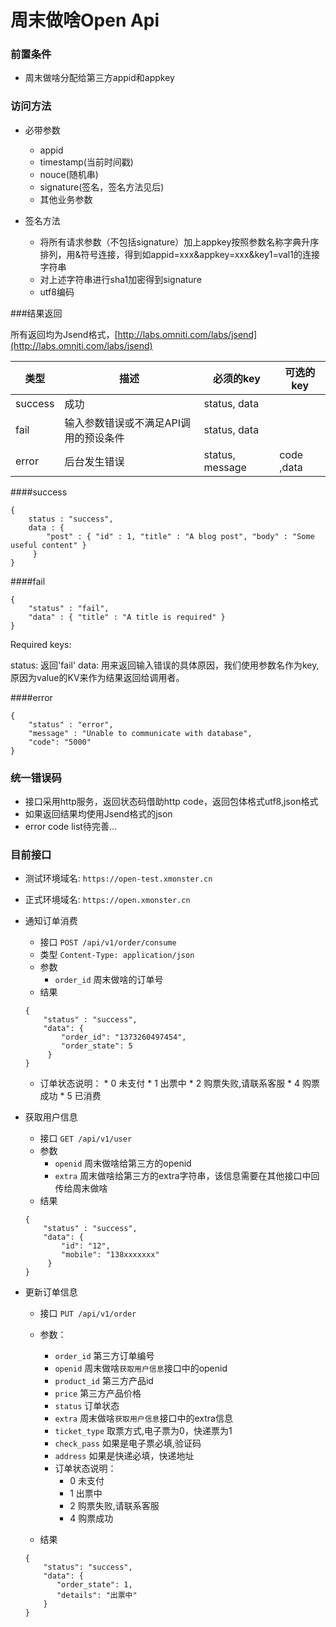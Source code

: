 # 周末做啥Open Api

### 前置条件
*	周末做啥分配给第三方appid和appkey

### 访问方法
* 必带参数
	* appid
	* timestamp(当前时间戳)
	* nouce(随机串)
	* signature(签名，签名方法见后)
	* 其他业务参数
	
* 签名方法
	* 将所有请求参数（不包括signature）加上appkey按照参数名称字典升序排列，用&符号连接，得到如appid=xxx&appkey=xxx&key1=val1的连接字符串
	* 对上述字符串进行sha1加密得到signature
	* utf8编码
	
###结果返回

所有返回均为Jsend格式，[http://labs.omniti.com/labs/jsend](http://labs.omniti.com/labs/jsend)

类型      | 描述                             | 必须的key        | 可选的key
---------| ---------------------------------| ----------------|------------
success  | 成功                              | status, data    |
fail     | 输入参数错误或不满足API调用的预设条件  | status, data    |
error    | 后台发生错误                       | status, message | code ,data

####success
```
{
    status : "success",
    data : {
        "post" : { "id" : 1, "title" : "A blog post", "body" : "Some useful content" }
     }
}
```

####fail
```
{
    "status" : "fail",
    "data" : { "title" : "A title is required" }
}
```
 Required keys:

status: 返回'fail'
data: 用来返回输入错误的具体原因，我们使用参数名作为key,原因为value的KV来作为结果返回给调用者。
    
####error
```
{
    "status" : "error",
    "message" : "Unable to communicate with database",
    "code": "5000"
}
```


### 统一错误码
* 接口采用http服务，返回状态码借助http code，返回包体格式utf8,json格式
* 如果返回结果均使用Jsend格式的json
* error code list待完善...

### 目前接口
* 测试环境域名:  `https://open-test.xmonster.cn`
* 正式环境域名:  `https://open.xmonster.cn`

* 通知订单消费
	* 接口 `POST /api/v1/order/consume`
	* 类型 `Content-Type: application/json`
	* 参数
		* `order_id` 周末做啥的订单号
	* 结果 
	
	 ```
	 {
	     "status" : "success",
	     "data": {
	         "order_id": "1373260497454",
	         "order_state": 5
	      }
	 }
	```
	* 订单状态说明：
		   * 0 未支付
    		* 1 出票中
    		* 2 购票失败,请联系客服
    		* 4 购票成功
    		* 5 已消费


* 获取用户信息
	* 接口 `GET /api/v1/user`
	* 参数
		* `openid` 周末做啥给第三方的openid
		* `extra`  周末做啥给第三方的extra字符串，该信息需要在其他接口中回传给周末做啥
	* 结果 
	
	 ```
	 {
	     "status" : "success",
	     "data": {
	         "id": "12",
	         "mobile": "138xxxxxxx"
	      }
	 }
	```
	
* 更新订单信息
	* 接口 `PUT /api/v1/order`
	* 参数：
		* `order_id` 第三方订单编号
		* `openid` 周末做啥`获取用户信息`接口中的openid
		* `product_id` 第三方产品id
		* `price` 第三方产品价格
		* `status` 订单状态
		* `extra` 周末做啥`获取用户信息`接口中的extra信息
		* `ticket_type` 取票方式,电子票为0，快递票为1
		* `check_pass` 如果是电子票必填,验证码
		* `address` 如果是快递必填，快递地址
		* 订单状态说明：
		    * 0 未支付
    		* 1 出票中
    		* 2 购票失败,请联系客服
    		* 4 购票成功
	
	* 结果 
	
	 ```
	 {
	     "status": "success",
	     "data": {
	        "order_state": 1,
	        "details": "出票中"
	     }
	 }
	 ```